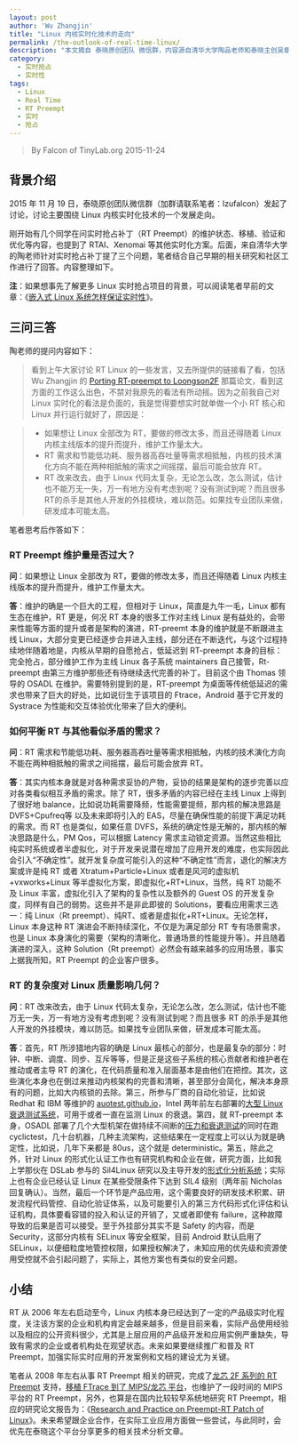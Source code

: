 ```yaml
---
layout: post
author: 'Wu Zhangjin'
title: "Linux 内核实时化技术的走向"
permalink: /the-outlook-of-real-time-linux/
description: "本文摘自 泰晓原创团队 微信群，内容源自清华大学陶品老师和泰晓主创吴章金的一问一答。本文主要讨论了 Linux 内核本身进行实时化改造的发展方向。"
category:
  - 实时抢占
  - 实时性
tags:
  - Linux
  - Real Time
  - RT Preempt
  - 实时
  - 抢占
---
```


> By Falcon of TinyLab.org
> 2015-11-24

## 背景介绍

2015 年 11 月 19 日，泰晓原创团队微信群（加群请联系笔者：lzufalcon）发起了讨论，讨论主要围绕 Linux 内核实时化技术的一个发展走向。

刚开始有几个同学在问实时抢占补丁（RT Preempt）的维护状态、移植、验证和优化等内容，也提到了 RTAI、Xenomai 等其他实时化方案。后面，来自清华大学的陶老师针对实时抢占补丁提了三个问题，笔者结合自己早期的相关研究和社区工作进行了回答。内容整理如下。

**注**：如果想事先了解更多 Linux 实时抢占项目的背景，可以阅读笔者早前的文章：《[嵌入式 Linux 系统怎样保证实时性](http://tinylab.org/how-to-make-a-linux-system-real-time/)》。

## 三问三答

陶老师的提问内容如下：

> 看到上午大家讨论 RT Linux 的一些发言，又去所提供的链接看了看，包括 Wu Zhangjin 的 [Porting RT-preempt to Loongson2F](http://lwn.net/images/conf/rtlws11/papers/proc/p14.pdf) 那篇论文，看到这方面的工作这么出色，不禁对我原先的看法有所动摇。因为之前我自己对 Linux 实时化的看法是负面的，我是觉得要想实时就单做一个小 RT 核心和 Linux 并行运行就好了，原因是：

> * 如果想让 Linux 全部改为 RT，要做的修改太多，而且还得随着 Linux 内核主线版本的提升而提升，维护工作量太大。
> * RT 需求和节能低功耗、服务器高吞吐量等需求相抵触，内核的技术演化方向不能在两种相抵触的需求之间摇摆，最后可能会放弃 RT。
> * RT 改来改去，由于 Linux 代码太复杂，无论怎么改，怎么测试，估计也不能万无一失，万一有地方没有考虑到呢？没有测试到呢？而且很多RT的杀手是其他人开发的外挂模块，难以防范。如果找专业团队来做，研发成本可能太高。

笔者思考后作答如下：

### RT Preempt 维护量是否过大？

__问__：如果想让 Linux 全部改为 RT，要做的修改太多，而且还得随着 Linux 内核主线版本的提升而提升，维护工作量太大。

__答__：维护的确是一个巨大的工程，但相对于 Linux，简直是九牛一毛，Linux 都有生态在维护，RT 更是，何况 RT 本身的很多工作对主线 Linux 是有益处的，会带来性能等方面的提升或者是架构的演进，RT-preemt 本身的维护就是不断跟进主线 Linux，大部分变更已经逐步合并进入主线，部分还在不断迭代，与这个过程持续地伴随着地是，内核从早期的自愿抢占，低延迟到 RT-preempt 本身的目标：完全抢占，部分维护工作为主线 Linux 各子系统 maintainers 自己接管，Rt-preempt 由第三方维护那些还有待继续迭代完善的补丁。目前这个由 Thomas 领导的 OSADL 在维护。需要特别提到的是，RT-preempt 为桌面等传统低延迟的需求也带来了巨大的好处，比如说衍生于该项目的 Ftrace，Android 基于它开发的 Systrace 为性能和交互体验优化带来了巨大的便利。

### 如何平衡 RT 与其他看似矛盾的需求？

__问__：RT 需求和节能低功耗、服务器高吞吐量等需求相抵触，内核的技术演化方向不能在两种相抵触的需求之间摇摆，最后可能会放弃 RT。

__答__：其实内核本身就是对各种需求妥协的产物，妥协的结果是架构的逐步完善以应对各类看似相互矛盾的需求。除了 RT，很多矛盾的内容已经在主线 Linux 上得到了很好地 balance，比如说功耗需要降频，性能需要提频，那内核的解决思路是 DVFS+Cpufreq等 以及未来即将引入的 EAS，尽量在确保性能的前提下满足功耗的需求。而 RT 也是类似，如果任意 DVFS，系统的确定性是无解的，那内核的解决思路是什么，PM Qos，可以根据 Latency 需求主动锁定资源。当然这些相比纯实时系统或者半虚拟化，对于开发来说潜在增加了应用开发的难度，也实际因此会引入“不确定性”。就开发复杂度可能引入的这种“不确定性”而言，退化的解决方案或许是纯 RT 或者 Xtratum+Particle+Linux 或者是风河的虚拟机+vxworks+Linux 等半虚拟化方案，即虚拟化+RT+Linux，当然，纯 RT 功能不及 Linux 丰富，虚拟化引入了架构的复杂性以及额外的 Guest OS 的开发复杂度，同样有自己的弱势。这些并不是非此即彼的 Solutions，要看应用需求三选一：纯 Linux（Rt preempt）、纯RT、或者是虚拟化+RT+Linux。无论怎样，Linux 本身这种 RT 演进会不断持续深化，不仅是为满足部分 RT 专有场景需求，也是 Linux 本身演化的需要（架构的清晰化，普通场景的性能提升等）。并且随着演进的深入，这种 Solution（Rt preempt）必然会有越来越多的应用场景，事实上据我所知，RT Preempt 的企业客户很多。

### RT 的复杂度对 Linux 质量影响几何？

__问__：RT 改来改去，由于 Linux 代码太复杂，无论怎么改，怎么测试，估计也不能万无一失，万一有地方没有考虑到呢？没有测试到呢？而且很多 RT 的杀手是其他人开发的外挂模块，难以防范。如果找专业团队来做，研发成本可能太高。

__答__：首先，RT 所涉猎地内容的确是 Linux 最核心的部分，也是最复杂的部分：时钟、中断、调度、同步、互斥等等，但是正是这些子系统的核心贡献者和维护者在推动或者主导 RT 的演化，在代码质量和准入层面基本是由他们在把控。其次，这些演化本身也在倒过来推动内核架构的完善和清晰，甚至部分会简化，解决本身原有的问题，比如大内核锁的去除。第三，所参与厂商的自动化验证，比如说 Redhat 和 IBM 等维护的 [auotest.github.io](http://autotest.github.io)，Intel 两年前左右部署的[大型 Linux 衰退测试系统](http://lwn.net/Articles/514278)，可用于或者一直在监测 Linux 的衰退。第四，就 RT-preempt 本身，OSADL 部署了几个大型机架在做持续不间断的[压力和衰退测试](http://www.osadl.org/QA-Farm-Realtime.qa-farm-about.0.html)的同时在跑 cyclictest，几十台机器，几种主流架构，这些结果在一定程度上可以认为就是确定性，比如说，几年下来都是 80us，这个就是 deterministic。第五，除此之外，针对 Linux 的形式化认证工作也有研究机构和企业在做，研究方面，比如我上学那伙在 DSLab 参与的 Sil4Linux 研究以及主导开发的[形式化分析系统](http://sil4linux.dslab.lzu.edu.cn)；实际上也有企业已经认证 Linux 在某些受限条件下达到 SIL4 级别（两年前 Nicholas 回复确认）。当然，最后一个环节是产品应用，这个需要良好的研发技术积累、研发流程代码管控、自动化验证体系，以及可能要引入的第三方代码形式化评估和认证机构，具体要看容错的投入和认证的开销了，又或者即使有 failure，这种故障导致的后果是否可以接受。至于外挂部分其实不是 Safety 的内容，而是 Security，这部分内核有 SELinux 等安全框架，目前 Android 默认启用了 SELinux，以便细粒度地管控权限，如果授权解决了，未知应用的优先级和资源使用受控就不会引起问题了，实际上，其他方案也有类似的安全问题。

## 小结

RT 从 2006 年左右启动至今，Linux 内核本身已经达到了一定的产品级实时化程度，关注该方案的企业和机构肯定会越来越多，但是目前来看，实际产品使用经验以及相应的公开资料很少，尤其是上层应用的产品级开发和应用实例严重缺失，导致有需求的企业或者机构处在观望状态。未来如果要继续推广和普及 RT Preempt，加强实际实时应用的开发案例和文档的建设尤为关键。

笔者从 2008 年左右从事 RT Preempt 相关的研究，完成了[龙芯 2F 系列的 RT Preempt](https://github.com/tinyclub/preempt-rt-linux) 支持，[移植 FTrace 到了 MIPS/龙芯 平台](http://lwn.net/Articles/361128/)，也维护了一段时间的 MIPS 平台的 RT Preempt，另外，也算是在国内比较较早系统地研究 RT Preempt，相应的研究论文报告为：《[Research and Practice on Preempt-RT Patch of Linux](/wp-content/uploads/2015/11/linux-preempt-rt-research-and-practice.pdf)》。未来希望跟企业合作，在实际工业应用方面做一些尝试，与此同时，会优先在泰晓这个平台分享更多的相关技术分析文章。

[1]: http://tinylab.org
